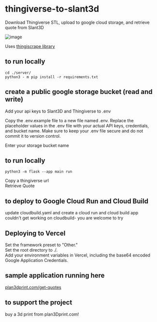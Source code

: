 # thingiverse-to-slant3d
Download Thingiverse STL, upload to google cloud storage, and retrieve quote from Slant3D

![image](https://github.com/user-attachments/assets/2a36eeab-0a53-48cd-984a-538602ff69da)


Uses [thingiscrape library](https://github.com/cam-cambridge/thingiscrape)

## to run locally
```
cd ./server/
python3 - m pip install -r requirements.txt
```

## create a public google storage bucket (read and write)
Add your api keys to Slant3D and Thingiverse to .env

Copy the .env.example file to a new file named .env.
Replace the placeholder values in the .env file with your actual API keys, credentials, and bucket name.
Make sure to keep your .env file secure and do not commit it to version control.

Enter your storage bucket name  

## to run locally
```
python3 -m flask --app main run 
```
Copy a thingiverse url   
Retrieve Quote  

## to deploy to Google Cloud Run and Cloud Build
update cloudbuild.yaml and create a cloud run and cloud build app  
couldn't get working on cloudbuild- you are welcome to try

## Deploying to Vercel
Set the framework preset to "Other."  
Set the root directory to ./.  
Add your environment variables in Vercel, including the base64 encoded Google Application Credentials.

## sample application running here
[plan3dprint.com/get-quotes](https://thingiverse-to-slant3d-n5eslum38-nimbus-prints-projects.vercel.app/)

## to support the project
buy a 3d print from plan3Dprint.com!

